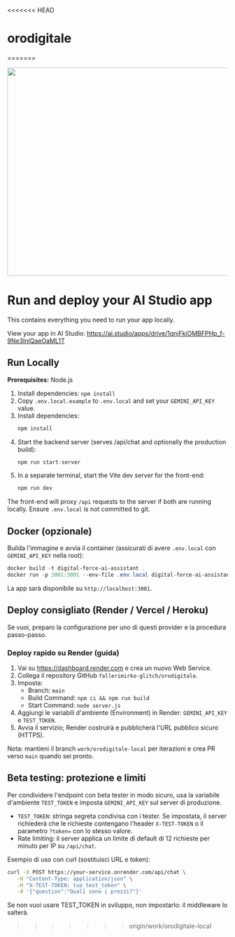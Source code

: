 <<<<<<< HEAD
# orodigitale
=======
<div align="center">
<img width="1200" height="475" alt="GHBanner" src="https://github.com/user-attachments/assets/0aa67016-6eaf-458a-adb2-6e31a0763ed6" />
</div>

# Run and deploy your AI Studio app

This contains everything you need to run your app locally.

View your app in AI Studio: https://ai.studio/apps/drive/1qnjFkiOMBFPHp_f-9Ne3InlQaeOaML1T

## Run Locally

**Prerequisites:**  Node.js


1. Install dependencies:
   `npm install`
2. Copy `.env.local.example` to `.env.local` and set your `GEMINI_API_KEY` value.
3. Install dependencies:
   ```powershell
   npm install
   ```
4. Start the backend server (serves /api/chat and optionally the production build):
   ```powershell
   npm run start:server
   ```
5. In a separate terminal, start the Vite dev server for the front-end:
   ```powershell
   npm run dev
   ```

The front-end will proxy `/api` requests to the server if both are running locally. Ensure `.env.local` is not committed to git.

## Docker (opzionale)

Builda l'immagine e avvia il container (assicurati di avere `.env.local` con `GEMINI_API_KEY` nella root):

```powershell
docker build -t digital-force-ai-assistant .
docker run -p 3001:3001 --env-file .env.local digital-force-ai-assistant
```

La app sarà disponibile su `http://localhost:3001`.

## Deploy consigliato (Render / Vercel / Heroku)


Se vuoi, preparo la configurazione per uno di questi provider e la procedura passo-passo.

### Deploy rapido su Render (guida)

1. Vai su https://dashboard.render.com e crea un nuovo Web Service.
2. Collega il repository GitHub `fallerimirko-glitch/orodigitale`.
3. Imposta:
   - Branch: `main`
   - Build Command: `npm ci && npm run build`
   - Start Command: `node server.js`
4. Aggiungi le variabili d'ambiente (Environment) in Render: `GEMINI_API_KEY` e `TEST_TOKEN`.
5. Avvia il servizio; Render costruirà e pubblicherà l'URL pubblico sicuro (HTTPS).

Nota: mantieni il branch `work/orodigitale-local` per iterazioni e crea PR verso `main` quando sei pronto.

## Beta testing: protezione e limiti

Per condividere l'endpoint con beta tester in modo sicuro, usa la variabile d'ambiente `TEST_TOKEN` e imposta `GEMINI_API_KEY` sul server di produzione.

- `TEST_TOKEN`: stringa segreta condivisa con i tester. Se impostata, il server richiederà che le richieste contengano l'header `X-TEST-TOKEN` o il parametro `?token=` con lo stesso valore.
- Rate limiting: il server applica un limite di default di 12 richieste per minuto per IP su `/api/chat`.

Esempio di uso con curl (sostituisci URL e token):

```bash
curl -X POST https://your-service.onrender.com/api/chat \
   -H "Content-Type: application/json" \
   -H "X-TEST-TOKEN: tuo_test_token" \
   -d '{"question":"Quali sono i prezzi?"}'
```

Se non vuoi usare TEST_TOKEN in sviluppo, non impostarlo: il middleware lo salterà.
>>>>>>> origin/work/orodigitale-local
